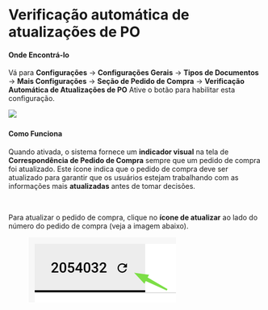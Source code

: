 # Verificação automática de atualizações de PO

#### Onde Encontrá-lo

Vá para **Configurações** → **Configurações Gerais** → **Tipos de Documentos** → **Mais Configurações** → **Seção de Pedido de Compra** → **Verificação Automática de Atualizações de PO** Ative o botão para habilitar esta configuração.

![](https://files.gitbook.com/v0/b/gitbook-x-prod.appspot.com/o/spaces%2FT2n2w4uDCJvv7CJ5zrdk%2Fuploads%2FqGHdOQkEajJQgR1hKvQS%2Fimage.png?alt=media\&token=42d65488-bc66-4c54-859e-8d11cc2e6ec3)

#### Como Funciona

Quando ativada, o sistema fornece um **indicador visual** na tela de **Correspondência de Pedido de Compra** sempre que um pedido de compra foi atualizado. Este ícone indica que o pedido de compra deve ser atualizado para garantir que os usuários estejam trabalhando com as informações mais **atualizadas** antes de tomar decisões.

<div align="left"><img src="https://files.gitbook.com/v0/b/gitbook-x-prod.appspot.com/o/spaces%2FT2n2w4uDCJvv7CJ5zrdk%2Fuploads%2FF8XWBZv8qYmgX4AlJCTw%2Fimage.png?alt=media&#x26;token=c298b346-b1bc-4513-8bb7-520384fe0b1b" alt=""></div>

Para atualizar o pedido de compra, clique no **ícone de atualizar** ao lado do número do pedido de compra (veja a imagem abaixo).

<div align="left"><figure><img src="../../../../../../.gitbook/assets/image (1) (1) (1).png" alt=""><figcaption></figcaption></figure></div>

